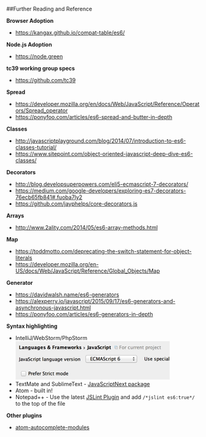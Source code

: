 ##Further Reading and Reference

**Browser Adoption**
+ https://kangax.github.io/compat-table/es6/

**Node.js Adoption**
+ https://node.green

**tc39 working group specs**
+ https://github.com/tc39

**Spread**
+ https://developer.mozilla.org/en/docs/Web/JavaScript/Reference/Operators/Spread_operator
+ https://ponyfoo.com/articles/es6-spread-and-butter-in-depth

**Classes**
+ http://javascriptplayground.com/blog/2014/07/introduction-to-es6-classes-tutorial/
+ https://www.sitepoint.com/object-oriented-javascript-deep-dive-es6-classes/

**Decorators**
+ http://blog.developsuperpowers.com/eli5-ecmascript-7-decorators/
+ https://medium.com/google-developers/exploring-es7-decorators-76ecb65fb841#.fuoba7ly2
+ https://github.com/jayphelps/core-decorators.js

**Arrays**
+ http://www.2ality.com/2014/05/es6-array-methods.html

**Map**
+ https://toddmotto.com/deprecating-the-switch-statement-for-object-literals
+ https://developer.mozilla.org/en-US/docs/Web/JavaScript/Reference/Global_Objects/Map

**Generator**
+ https://davidwalsh.name/es6-generators
+ https://alexperry.io/javascript/2015/09/17/es6-generators-and-asynchronous-javascript.html
+ https://ponyfoo.com/articles/es6-generators-in-depth

**Syntax highlighting**
+ IntelliJ/WebStorm/PhpStorm<br/><img src="/img/webstorm.png" alt="Preferences > Languages & Frameworks > JavaScript" height="100"  />
+ TextMate and SublimeText - [JavaScriptNext package](https://packagecontrol.io/packages/JavaScriptNext%20-%20ES6%20Syntax)
+ Atom - built in!
+ Notepad++ - Use the latest [JSLint Plugin](https://sourceforge.net/projects/jslintnpp/) and add `/*jslint es6:true*/ ` to the top of the file

**Other plugins**
+ [atom-autocomplete-modules](https://atom.io/packages/autocomplete-modules)
